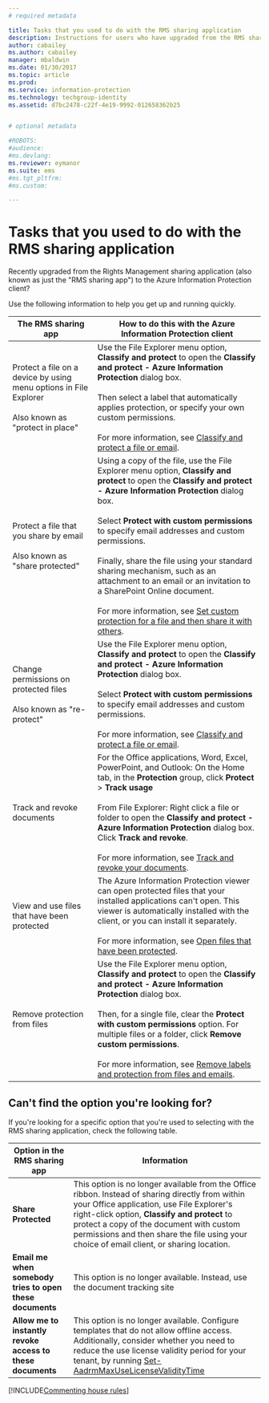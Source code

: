```yaml
---
# required metadata

title: Tasks that you used to do with the RMS sharing application
description: Instructions for users who have upgraded from the RMS sharing application to the Azure Information Protection client. 
author: cabailey
ms.author: cabailey
manager: mbaldwin
ms.date: 01/30/2017
ms.topic: article
ms.prod:
ms.service: information-protection
ms.technology: techgroup-identity
ms.assetid: d7bc2478-c22f-4e19-9992-012658362b25


# optional metadata

#ROBOTS:
#audience:
#ms.devlang:
ms.reviewer: eymanor
ms.suite: ems
#ms.tgt_pltfrm:
#ms.custom:

---
```


# Tasks that you used to do with the RMS sharing application

Recently upgraded from the Rights Management sharing application (also known as just the "RMS sharing app") to the Azure Information Protection client? 

Use the following information to help you get up and running quickly.

|The RMS sharing app|How to do this with the Azure Information Protection client
|-----------|--------------------|
|Protect a file on a device by using menu options in File Explorer <br /><br />Also known as "protect in place"|Use the File Explorer menu option, **Classify and protect** to open the **Classify and protect - Azure Information Protection** dialog box. <br /><br />Then select a label that automatically applies protection, or specify your own custom permissions. <br /><br />For more information, see [Classify and protect a file or email](client-classify-protect.md).
|Protect a file that you share by email <br /><br />Also known as "share protected"|Using a copy of the file, use the File Explorer menu option, **Classify and protect** to open the **Classify and protect - Azure Information Protection** dialog box. <br /><br />Select **Protect with custom permissions** to specify email addresses and custom permissions.<br /><br /> Finally, share the file using your standard sharing mechanism, such as an attachment to an email or an invitation to a SharePoint Online document.<br /><br />For more information, see [Set custom protection for a file and then share it with others](client-protect-share.md).
|Change permissions on protected files <br /><br />Also known as "re-protect"|Use the File Explorer menu option, **Classify and protect** to open the **Classify and protect - Azure Information Protection** dialog box. <br /><br />Select **Protect with custom permissions** to specify email addresses and custom permissions.<br /><br />For more information, see [Classify and protect a file or email](client-classify-protect.md).
|Track and revoke documents|For the Office applications, Word, Excel, PowerPoint, and Outlook: On the Home tab, in the **Protection** group, click **Protect** > **Track usage**<br /><br />From File Explorer: Right click a file or folder to open the **Classify and protect - Azure Information Protection** dialog box. Click **Track and revoke**. <br /><br />For more information, see [Track and revoke your documents](client-track-revoke.md).
|View and use files that have been protected|The Azure Information Protection viewer can open protected files that your installed applications can't open. This viewer is automatically installed with the client, or you can install it separately.<br /><br />For more information, see [Open files that have been protected](client-view-use-files.md).
|Remove protection from files|Use the File Explorer menu option, **Classify and protect** to open the **Classify and protect - Azure Information Protection** dialog box. <br /><br />Then, for a single file, clear the **Protect with custom permissions** option. For multiple files or a folder, click **Remove custom permissions**.<br /><br />For more information, see [Remove labels and protection from files and emails](client-remove-label-protection.md).|

## Can't find the option you're looking for?

If you're looking for a specific option that you're used to selecting with the RMS sharing application, check the following table.

|Option in the RMS sharing app|Information
|-----------|--------------------|
|**Share Protected**|This option is no longer available from the Office ribbon. Instead of sharing directly from within your Office application, use File Explorer's right-click option, **Classify and protect** to protect a copy of the document with custom permissions and then share the file using your choice of email client, or sharing location.
|**Email me when somebody tries to open these documents**|This option is no longer available. Instead, use the document tracking site
|**Allow me to instantly revoke access to these documents**|This option is no longer available. Configure templates that do not allow offline access. Additionally, consider whether you need to reduce the use license validity period for your tenant, by running [Set-AadrmMaxUseLicenseValidityTime](/powershell/aadrm/vlatest/set-aadrmmaxuselicensevaliditytime) 







[!INCLUDE[Commenting house rules](../includes/houserules.md)]  
